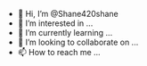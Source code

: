 - 👋 Hi, I’m @Shane420shane
- 👀 I’m interested in ...
- 🌱 I’m currently learning ...
- 💞️ I’m looking to collaborate on ...
- 📫 How to reach me ...

<!---
Shane420shane/Shane420shane is a ✨ special ✨ repository because its `README.md` (this file) appears on your GitHub profile.
You can click the Preview link to take a look at your changes.
--->
